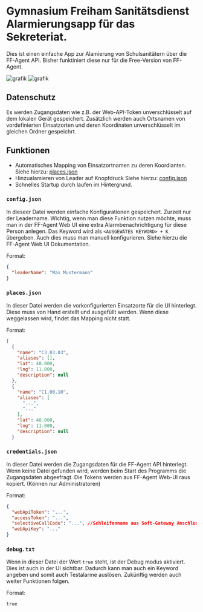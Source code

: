 # Gymnasium Freiham Sanitätsdienst Alarmierungsapp für das Sekreteriat.

Dies ist einen einfache App zur Alamierung von Schulsanitätern über die FF-Agent API. Bisher funktiniert diese nur für
die Free-Version von FF-Agent.

![grafik](https://github.com/user-attachments/assets/83e33f81-42fc-4274-bb48-48d03484d5f4)
![grafik](https://github.com/user-attachments/assets/faafa8f8-4a1c-4cbc-8f12-cc453233e64e)

## Datenschutz

Es werden Zugangsdaten wie z.B. der Web-API-Token unverschlüsselt auf dem lokalen Gerät gespeichert.
Zusätzlich werden auch Ortsnamen von vordefinierten Einsatzorten und deren Koordinaten unverschlüsselt im gleichen
Ordner gespeichrt.

## Funktionen

- Automatisches Mapping von Einsatzortnamen zu deren Koordianten. Siehe hierzu: [places.json](#placesjson)
- Hinzualamieren von Leader auf Knopfdruck Siehe hierzu: [config.json](#configjson)
- Schnelles Startup durch laufen im Hintergrund.

### `config.json`

In dieseer Datei werden einfache Konfigurationen gespeichert. Zurzeit nur der Leadername. Wichtig, wenn man diese
Funktion nutzen möchte, muss man in der FF-Agent Web UI eine extra Alarmbenachrichtigung für diese Person anlegen. Das
Keyword wird als  `<AUSGEWÄTES KEYWORD> + K` übergeben.
Auch dies muss man manuell konfigurieren. Siehe hierzu die FF-Agent Web UI Dokumentation.

Format:

```json
{
  "leaderName": "Max Mustermann"
}
```

### `places.json`

In dieser Datei werden die vorkonfigurierten Einsatzorte für die UI hinterlegt. Diese muss von Hand erstellt und
ausgefüllt werden. Wenn diese weggelassen wird, findet das Mapping nicht statt.

Format:

```json
[
  {
    "name": "C3.03.03",
    "aliases": [],
    "lat": 48.000,
    "lng": 11.000,
    "description": null
  },
  {
    "name": "C1.00.10",
    "aliases": [
      "...",
      "..."
    ],
    "lat": 48.000,
    "lng": 11.000,
    "description": null
  }

```

### `credentials.json`

In dieser Datei werden die Zugangsdaten für die FF-Agent API hinterlegt. Wenn keine Datei gefunden wird, werden beim
Start des Programms die Zugangsdaten abgeefragt. Die Tokens werden aus FF-Agent Web-UI raus kopiert. (Können nur
Administratoren)

Format:

```json
{
  "webApiToken": "...",
  "accessToken": "...", 
  "selectiveCallCode": "...", //Schleifenname aus Soft-Gateway Anschluss
  "webApiKey": "..."
}
```

### `debug.txt`

Wenn in dieser Datei der Wert `true` steht, ist der Debug modus aktiviert. Dies ist auch in der UI sichtbar. Dadurch
kann man auch ein Keyword angeben und somit auch Testalarme auslösen. Zukünftig werden auch weiter Funktionen folgen.

Format:

```
true
```
